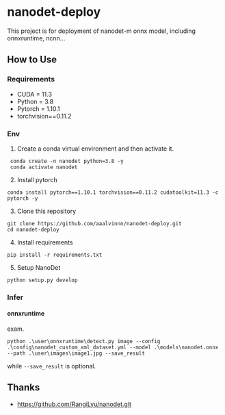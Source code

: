 # nanodet-deploy
This project is for deployment of nanodet-m onnx model, including onnxruntime, ncnn...

## How to Use

### Requirements

- CUDA = 11.3
- Python = 3.8
- Pytorch = 1.10.1
- torchvision==0.11.2

### Env

1. Create a conda virtual environment and then activate it.

```
 conda create -n nanodet python=3.8 -y
 conda activate nanodet
```

2. Install pytorch

```
conda install pytorch==1.10.1 torchvision==0.11.2 cudatoolkit=11.3 -c pytorch -y
```

3. Clone this repository

```
git clone https://github.com/aaalvinnn/nanodet-deploy.git
cd nanodet-deploy
```

4. Install requirements

```
pip install -r requirements.txt
```

5. Setup NanoDet

```
python setup.py develop
```

### Infer

#### onnxruntime

exam.

```
python .\user\onnxruntime\detect.py image --config .\config\nanodet_custom_xml_dataset.yml --model .\models\nanodet.onnx --path .\user\images\image1.jpg --save_result
```

while `--save_result` is optional.

## Thanks

- https://github.com/RangiLyu/nanodet.git
